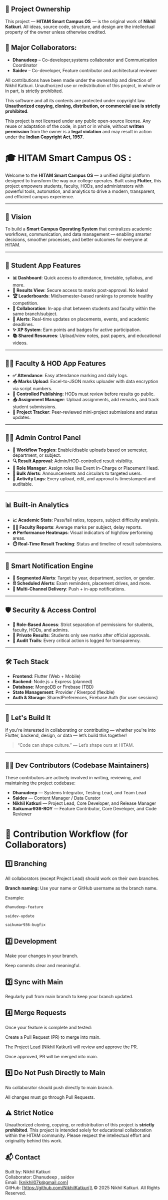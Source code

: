 ## 👑 Project Ownership

This project — **HITAM Smart Campus OS** — is the original work of **Nikhil Katkuri**. All ideas, source code, structure, and design are the intellectual property of the owner unless otherwise credited.

## 🔧 **Major Collaborators**:

- **Dhanudeep** – Co-developer,systems collaborator and Communication Coordinator
- **Saidev** – Co-developer, Feature contributor and architectural reviewer

All contributions have been made under the ownership and direction of Nikhil Katkuri. Unauthorized use or redistribution of this project, in whole or in part, is strictly prohibited.

This software and all its contents are protected under copyright law.  
**Unauthorized copying, cloning, distribution, or commercial use is strictly prohibited**.

This project is not licensed under any public open-source license. Any reuse or adaptation of the code, in part or in whole, without **written permission** from the owner is a **legal violation** and may result in action under the **Indian Copyright Act, 1957**.

# 🎓 HITAM Smart Campus OS :

Welcome to the **HITAM Smart Campus OS** — a unified digital platform designed to transform the way our college operates. Built using **Flutter**, this project empowers students, faculty, HODs, and administrators with powerful tools, automation, and analytics to drive a modern, transparent, and efficient campus experience.

---

## 🚀 Vision

To build a **Smart Campus Operating System** that centralizes academic workflows, communication, and data management — enabling smarter decisions, smoother processes, and better outcomes for everyone at HITAM.

---

## 📲 Student App Features

- **📊 Dashboard**: Quick access to attendance, timetable, syllabus, and more.
- **📄 Results View**: Secure access to marks post-approval. No leaks!
- **🏆 Leaderboards**: Mid/semester-based rankings to promote healthy competition.
- **💬 Collaboration**: In-app chat between students and faculty within the same branch/subject.
- **🔔 Alerts**: Real-time updates on placements, events, and academic deadlines.
- **✨ XP System**: Earn points and badges for active participation.
- **📚 Shared Resources**: Upload/view notes, past papers, and educational videos.

---

## 👨‍🏫 Faculty & HOD App Features

- **✅ Attendance**: Easy attendance marking and daily logs.
- **📥 Marks Upload**: Excel-to-JSON marks uploader with data encryption via script numbers.
- **🔐 Controlled Publishing**: HODs must review before results go public.
- **📤 Assignment Manager**: Upload assignments, add remarks, and track student submissions.
- **🧪 Project Tracker**: Peer-reviewed mini-project submissions and status updates.

---

## 🧑‍💼 Admin Control Panel

- **🔄 Workflow Toggles**: Enable/disable uploads based on semester, department, or subject.
- **🔍 Result Approval**: Admin/HOD-controlled result visibility.
- **🔐 Role Manager**: Assign roles like Event In-Charge or Placement Head.
- **📢 Bulk Alerts**: Announcements and circulars to targeted users.
- **🧾 Activity Logs**: Every upload, edit, and approval is timestamped and auditable.

---

## 📊 Built-in Analytics

- **📈 Academic Stats**: Pass/fail ratios, toppers, subject difficulty analysis.
- **👨‍🏫 Faculty Reports**: Average marks per subject, delay reports.
- **🔥 Performance Heatmaps**: Visual indicators of high/low performing areas.
- **⏱️ Real-Time Result Tracking**: Status and timeline of result submissions.

---

## 🔔 Smart Notification Engine

- **🎯 Segmented Alerts**: Target by year, department, section, or gender.
- **⏰ Scheduled Alerts**: Exam reminders, placement drives, and more.
- **📲 Multi-Channel Delivery**: Push + in-app notifications.

---

## 🛡️ Security & Access Control

- **🔐 Role-Based Access**: Strict separation of permissions for students, faculty, HODs, and admins.
- **🙈 Private Results**: Students only see marks after official approvals.
- **📜 Audit Trails**: Every critical action is logged for transparency.

---

## 🛠 Tech Stack

- **Frontend**: Flutter (Web + Mobile)
- **Backend**: Node.js + Express (planned)
- **Database**: MongoDB or Firebase (TBD)
- **State Management**: Provider / Riverpod (flexible)
- **Auth & Storage**: SharedPreferences, Firebase Auth (for user sessions)

---

## 🤝 Let's Build It

If you're interested in collaborating or contributing — whether you're into Flutter, backend, design, or data — let’s build this together!

> “Code can shape culture.” — Let’s shape ours at HITAM.

---

## 👨‍💻 Dev Contributors (Codebase Maintainers)

These contributors are actively involved in writing, reviewing, and maintaining the project codebase:

- **Dhanudeep** — Systems Integrator, Testing Lead, and Team Lead
- **Saidev** — Content Manager / Data Curator
- **Nikhil Katkuri** — Project Lead, Core Developer, and Release Manager
- **Saikumar936-ROY** — Feature Contributor, Core Developer, and Code Reviewer

# 🔄 Contribution Workflow (for Collaborators)

## 1️⃣ Branching

All collaborators (except Project Lead) should work on their own branches.

**Branch naming:** Use your name or GitHub username as the branch name.

Example:

```bash
dhanudeep-feature

saidev-update

saikumar936-bugfix
```

## 2️⃣ Development

Make your changes in your branch.

Keep commits clear and meaningful.

## 3️⃣ Sync with Main

Regularly pull from main branch to keep your branch updated.

## 4️⃣ Merge Requests

Once your feature is complete and tested:

Create a Pull Request (PR) to merge into main.

The Project Lead (Nikhil Katkuri) will review and approve the PR.

Once approved, PR will be merged into main.

## 5️⃣ Do Not Push Directly to Main

No collaborator should push directly to main branch.

All changes must go through Pull Requests.

## ⚠️ Strict Notice

Unauthorized cloning, copying, or redistribution of this project is **strictly prohibited**. This project is intended solely for educational collaboration within the HITAM community. Please respect the intellectual effort and originality behind this work.

## 📬 Contact

Built by: Nikhil Katkuri  
Collaborator: Dhanudeep , saidev \
Email: [knikhil07k@gmail.com]  
GitHub: [https://github.com/NikhilKatkuri]\
© 2025 Nikhil Katkuri. All Rights Reserved.
